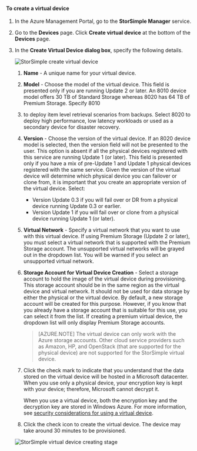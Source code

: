 #### To create a virtual device

1.  In the Azure Management Portal, go to the **StorSimple Manager** service.

2. Go to the **Devices** page. Click **Create virtual device** at the bottom of the **Devices** page.

3. In the **Create Virtual Device dialog box**, specify the following details.

     ![StorSimple create virtual device](./media/storsimple-create-virtual-device-u2/CreatePremiumsva1.png)

	1. **Name** - A unique name for your virtual device.


	2. **Model** - Choose the model of the virtual device. This field is presented only if you are running Update 2 or later. An 8010 device model offers 30 TB of Standard Storage whereas 8020 has 64 TB of Premium Storage. Specify 8010
	3.  to deploy item level retrieval  scenarios from backups. Select 8020 to deploy high performance, low latency workloads or used as a secondary device for disaster recovery.
	 
	4. **Version** - Choose the version of the virtual device. If an 8020 device model is selected, then the version field will not be presented to the user. This option is absent if all the physical devices registered with this service are running Update 1 (or later). This field is presented only if you have a mix of pre-Update 1 and Update 1 physical devices registered with the same service. Given the version of the virtual device will determine which physical device you can failover or clone from, it is important that you create an appropriate version of the virtual device. Select:

	   - Version Update 0.3 if you will fail over or DR from a physical device running Update 0.3 or earlier. 
	   - Version Update 1 if you will fail over or clone from a physical device running Update 1 (or later). 
	   
	
	5. **Virtual Network** - Specify a virtual network that you want to use with this virtual device. If using Premium Storage (Update 2 or later), you must select a virtual network that is supported with the Premium Storage account. The unsupported virtual networks will be grayed out in the dropdown list. You will be warned if you select an unsupported virtual network. 

	5. **Storage Account for Virtual Device Creation** - Select a storage account to hold the image of the virtual device during provisioning. This storage account should be in the same region as the virtual device and virtual network. It should not be used for data storage by either the physical or the virtual device. By default, a new storage account will be created for this purpose. However, if you know that you already have a storage account that is suitable for this use, you can select it from the list. If creating a premium virtual device, the dropdown list will only display Premium Storage accounts. 

    	>[AZURE.NOTE] The virtual device can only work with the Azure storage accounts. Other cloud service providers such as Amazon, HP, and OpenStack (that are supported for the physical device) are not supported for the StorSimple virtual device.
	
	1. Click the check mark to indicate that you understand that the data stored on the virtual device will be hosted in a Microsoft datacenter. When you use only a physical device, your encryption key is kept with your device; therefore, Microsoft cannot decrypt it. 
	 
		When you use a virtual device, both the encryption key and the decryption key are stored in Windows Azure. For more information, see [security considerations for using a virtual device](/documentation/articles/storsimple-security#storsimple-virtual-device-security).
	2. Click the check icon to create the virtual device. The device may take around 30 minutes to be provisioned.

	![StorSimple virtual device creating stage](./media/storsimple-create-virtual-device-u2/StorSimple_VirtualDeviceCreating1M.png)

    

